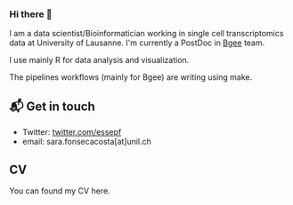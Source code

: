 ### Hi there 👋

I am a data scientist/Bioinformatician working in single cell transcriptomics data at University of Lausanne. I'm currently a PostDoc in [Bgee](https://bgee.org) team.

I use mainly R for data analysis and visualization.

The pipelines workflows (mainly for Bgee) are writing using make. 

## 📬 Get in touch

- Twitter: [twitter.com/essepf](https://twitter.com/essepf)
- email: sara.fonsecacosta[at]unil.ch

## CV

You can found my CV here.
